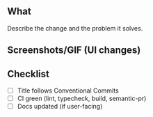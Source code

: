 ## What
Describe the change and the problem it solves.

## Screenshots/GIF (UI changes)

## Checklist
- [ ] Title follows Conventional Commits
- [ ] CI green (lint, typecheck, build, semantic-pr)
- [ ] Docs updated (if user-facing)
